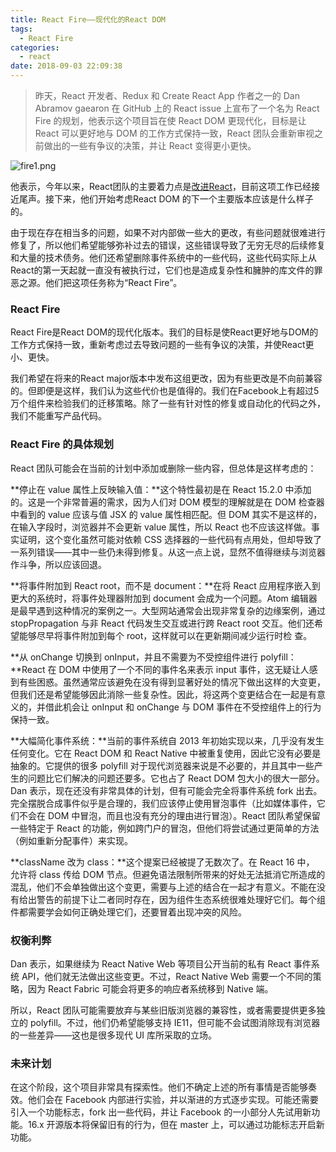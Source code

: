 ```yaml
---
title: React Fire——现代化的React DOM
tags:
  - React Fire
categories:
  - react
date: 2018-09-03 22:09:38
---
```


>昨天，React 开发者、Redux 和 Create React App 作者之一的 Dan Abramov gaearon 在 GitHub 上的 React issue 上宣布了一个名为 React Fire 的规划，他表示这个项目旨在使 React DOM 更现代化，目标是让 React 可以更好地与 DOM 的工作方式保持一致，React 团队会重新审视之前做出的一些有争议的决策，并让 React 变得更小更快。

![fire1.png](/images/react-fire/fire1.png)

他表示，今年以来，React团队的主要着力点是[改进React](https://reactjs.org/blog/2018/03/01/sneak-peek-beyond-react-16.html)，目前这项工作已经接近尾声。接下来，他们开始考虑React DOM 的下一个主要版本应该是什么样子的。

由于现在存在相当多的问题，如果不对内部做一些大的更改，有些问题就很难进行修复了，所以他们希望能够弥补过去的错误，这些错误导致了无穷无尽的后续修复和大量的技术债务。他们还希望删除事件系统中的一些代码，这些代码实际上从React的第一天起就一直没有被执行过，它们也是造成复杂性和臃肿的库文件的罪恶之源。他们把这项任务称为“React Fire”。

### React Fire
React Fire是React DOM的现代化版本。我们的目标是使React更好地与DOM的工作方式保持一致，重新考虑过去导致问题的一些有争议的决策，并使React更小、更快。

我们希望在将来的React major版本中发布这组更改，因为有些更改是不向前兼容的。但即便是这样，我们认为这些代价也是值得的。我们在Facebook上有超过5万个组件来检验我们的迁移策略。除了一些有针对性的修复或自动化的代码之外，我们不能重写产品代码。

### React Fire 的具体规划

React 团队可能会在当前的计划中添加或删除一些内容，但总体是这样考虑的：

**停止在 value 属性上反映输入值：**这个特性最初是在 React 15.2.0 中添加的。这是一个非常普遍的需求，因为人们对 DOM 模型的理解就是在 DOM 检查器中看到的 value 应该与值 JSX 的 value 属性相匹配。但 DOM 其实不是这样的，在输入字段时，浏览器并不会更新 value 属性，所以 React 也不应该这样做。事实证明，这个变化虽然可能对依赖 CSS 选择器的一些代码有点用处，但却导致了一系列错误——其中一些仍未得到修复。从这一点上说，显然不值得继续与浏览器作斗争，所以应该回退。

**将事件附加到 React root，而不是 document：**在将 React 应用程序嵌入到更大的系统时，将事件处理器附加到 document 会成为一个问题。Atom 编辑器是最早遇到这种情况的案例之一。大型网站通常会出现非常复杂的边缘案例，通过 stopPropagation 与非 React 代码发生交互或进行跨 React root 交互。他们还希望能够尽早将事件附加到每个 root，这样就可以在更新期间减少运行时检
查。

**从 onChange 切换到 onInput，并且不需要为不受控组件进行 polyfill：**React 在 DOM 中使用了一个不同的事件名来表示 input 事件，这无疑让人感到有些困惑。虽然通常应该避免在没有得到显著好处的情况下做出这样的大变更，但我们还是希望能够因此消除一些复杂性。因此，将这两个变更结合在一起是有意义的，并借此机会让 onInput 和 onChange 与 DOM 事件在不受控组件上的行为保持一致。

**大幅简化事件系统：**当前的事件系统自 2013 年初始实现以来，几乎没有发生任何变化。它在 React DOM 和 React Native 中被重复使用，因此它没有必要是抽象的。它提供的很多 polyfill 对于现代浏览器来说是不必要的，并且其中一些产生的问题比它们解决的问题还要多。它也占了 React DOM 包大小的很大一部分。Dan 表示，现在还没有非常具体的计划，但有可能会完全将事件系统 fork 出去。完全摆脱合成事件似乎是合理的，我们应该停止使用冒泡事件（比如媒体事件，它们不会在 DOM 中冒泡，而且也没有充分的理由进行冒泡）。React 团队希望保留一些特定于 React 的功能，例如跨门户的冒泡，但他们将尝试通过更简单的方法（例如重新分配事件）来实现。

**className 改为 class：**这个提案已经被提了无数次了。在 React 16 中， 允许将 class 传给 DOM 节点。但避免语法限制所带来的好处无法抵消它所造成的混乱，他们不会单独做出这个变更，需要与上述的结合在一起才有意义。不能在没有给出警告的前提下让二者同时存在，因为组件生态系统很难处理好它们。每个组件都需要学会如何正确处理它们，还要冒着出现冲突的风险。

### 权衡利弊

Dan 表示，如果继续为 React Native Web 等项目公开当前的私有 React 事件系统 API，他们就无法做出这些变更。不过，React Native Web 需要一个不同的策略，因为 React Fabric 可能会将更多的响应者系统移到 Native 端。

所以，React 团队可能需要放弃与某些旧版浏览器的兼容性，或者需要提供更多独立的 polyfill。不过，他们仍希望能够支持 IE11，但可能不会试图消除现有浏览器的一些差异——这也是很多现代 UI 库所采取的立场。

### 未来计划
在这个阶段，这个项目非常具有探索性。他们不确定上述的所有事情是否能够奏效。他们会在 Facebook 内部进行实验，并以渐进的方式逐步实现。可能还需要引入一个功能标志，fork 出一些代码，并让 Facebook 的一小部分人先试用新功能。16.x 开源版本将保留旧有的行为，但在 master 上，可以通过功能标志开启新功能。
